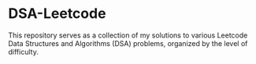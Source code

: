 # DSA-Leetcode
This repository serves as a collection of my solutions to various Leetcode Data Structures and Algorithms (DSA) problems, organized by the level of difficulty. 
